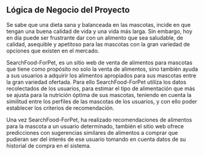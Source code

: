 ## Lógica de Negocio del Proyecto

Se sabe que una dieta sana y balanceada en las mascotas, incide en que tengan una buena calidad de vida y una vida más larga. Sin embargo, hoy en día puede ser frustrante dar con un alimento que sea saludable, de calidad, asequible y apetitoso para las mascotas con la gran variedad de opciones que existen en el mercado.

SearchFood-ForPet, es un sitio web de venta de alimentos para mascotas que tiene como propósito no solo la venta de alimentos, sino también ayuda a sus usuarios a adquirir los alimentos apropiados para sus mascotas entre la gran variedad ofertada. Para ello SearchFood-ForPet utiliza los datos recolectados de los usuarios, para estimar el tipo de alimentación que más se ajusta para la nutrición óptima de sus mascotas, teniendo en cuenta la similitud entre los perfiles de las mascotas de los usuarios, y con ello poder establecer los criterios de recomendación.

Una vez SearchFood-ForPet, ha realizado recomendaciones de alimentos para la mascota a un usuario determinado, también el sitio web ofrece predicciones con sugerencias similares de alimentos a comprar que pudieran ser del interés de ese usuario tomando en cuenta datos de su historial de compra en el sistema.

